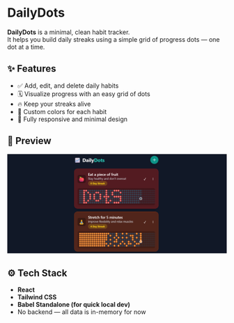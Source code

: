 # DailyDots

**DailyDots** is a minimal, clean habit tracker.  
It helps you build daily streaks using a simple grid of progress dots — one dot at a time.



## ✨ Features

- ✅ Add, edit, and delete daily habits
- 🗓️ Visualize progress with an easy grid of dots
- 🔥 Keep your streaks alive
- 🎨 Custom colors for each habit
- 📱 Fully responsive and minimal design



## 📸 Preview

![DailyDots Screenshot](screenshots/screenshot.png)



## ⚙️ Tech Stack

- **React**
- **Tailwind CSS**
- **Babel Standalone (for quick local dev)**
- No backend — all data is in-memory for now




